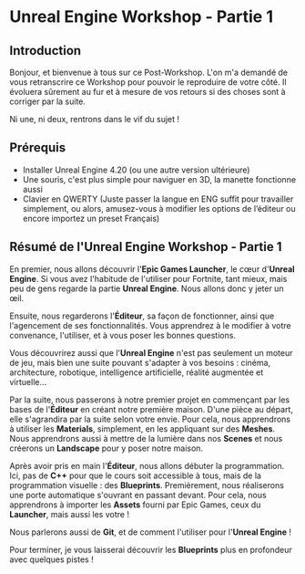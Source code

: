 # Unreal Engine Workshop - Partie 1


## Introduction

Bonjour, et bienvenue à tous sur ce Post-Workshop. L'on m'a demandé de vous retranscrire ce Workshop pour pouvoir le reproduire de votre côté. Il évoluera sûrement au fur et à mesure de vos retours si des choses sont à corriger par la suite. 

Ni une, ni deux, rentrons dans le vif du sujet !


## Prérequis

- Installer Unreal Engine 4.20 (ou une autre version ultérieure)
- Une souris, c'est plus simple pour naviguer en 3D, la manette fonctionne aussi
- Clavier en QWERTY (Juste passer la langue en ENG suffit pour travailler simplement, ou alors, amusez-vous à modifier les options de l’éditeur ou encore importez un preset Français)


## Résumé de l'Unreal Engine Workshop - Partie 1

En premier, nous allons découvrir l'**Epic Games Launcher**, le cœur d'**Unreal Engine**. Si vous avez l'habitude de l'utiliser pour Fortnite, tant mieux, mais peu de gens regarde la partie **Unreal Engine**. 
Nous allons donc y jeter un œil.

Ensuite, nous regarderons l'**Éditeur**, sa façon de fonctionner, ainsi que l'agencement de ses fonctionnalités.
Vous apprendrez à le modifier à votre convenance, l'utiliser, et à vous poser les bonnes questions.

Vous découvrirez aussi que l'**Unreal Engine** n'est pas seulement un moteur de jeu, mais bien une suite pouvant s'adapter à vos besoins : cinéma, architecture, robotique, intelligence artificielle, réalité augmentée et virtuelle…

Par la suite, nous passerons à notre premier projet en commençant par les bases de l'**Éditeur** en créant notre première maison. D'une pièce au départ, elle s'agrandira par la suite selon votre envie.
Pour cela, nous apprendrons à utiliser les **Materials**, simplement, en les appliquant sur des **Meshes**.
Nous apprendrons aussi à mettre de la lumière dans nos **Scenes** et nous créerons un **Landscape** pour y poser notre maison.

Après avoir pris en main l'**Éditeur**, nous allons débuter la programmation. Ici, pas de **C++** pour que le cours soit accessible à tous, mais de la programmation visuelle : des **Blueprints**.
Premièrement, nous réaliserons une porte automatique s'ouvrant en passant devant. Pour cela, nous apprendrons à importer les **Assets** fourni par Epic Games, ceux du **Launcher**, mais aussi les votre !

Nous parlerons aussi de **Git**, et de comment l'utiliser pour l'**Unreal Engine** !

Pour terminer, je vous laisserai découvrir les **Blueprints** plus en profondeur avec quelques pistes !
